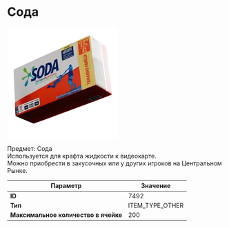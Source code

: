 # Сода

![Item Image](../img/7492.webp?raw=true)

Предмет: Сода<br>Используется для крафта жидкости к видеокарте.<br>Можно приобрести в закусочных или у других игроков на Центральном Рынке.


| Параметр | Значение |
|----------|----------|
| **ID** | 7492 |
| **Тип** | ITEM_TYPE_OTHER |
| **Максимальное количество в ячейке** | 200 |


